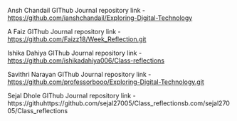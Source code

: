 Ansh Chandail
GIThub Journal repository link -  https://github.com/ianshchandail/Exploring-Digital-Technology 

A Faiz
GIThub Journal repository link -  https://github.com/Faizz18/Week_Reflection.git 

Ishika Dahiya
GIThub Journal repository link -  https://github.com/ishikadahiya006/Class-reflections 


Savithri Narayan
GIThub Journal repository link -  https://github.com/professorbooo/Exploring-Digital-Technology.git 

Sejal Dhole 
GIThub Journal repository link -  https://githuhttps://github.com/sejal27005/Class_reflectionsb.com/sejal27005/Class_reflections 
